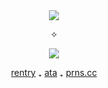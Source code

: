 <div align="center"> 
  <img src="https://komarev.com/ghpvc/?username=real-value&color=000000&style=plastic&label=THE+QURIO" />
</div>

<p align="center">  
✧
</p>
<p align="center">
  <img src="https://spotify-github-profile.kittinanx.com/api/view?uid=9r6mlil2k8one0fmfqz8pnh3i&cover_image=true&theme=natemoo-re&show_offline=false&background_color=121212&interchange=false&bar_color=ededed&bar_color_cover=false)](https://github.com/kittinan/spotify-github-profile)" />
</p>
<div align="center">

[rentry](https://rentry.co/monsterhunterwiids) 
₊ [ata](https://pinksm.atabook.org/)
₊ [prns.cc](https://pronouns.cc/@nargacuga)

</div>
